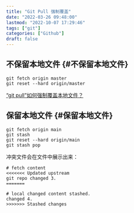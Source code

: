 ```yaml
---
title: "Git Pull 强制覆盖"
date: "2022-03-26 09:48:00"
lastmod: "2022-10-07 17:29:46"
tags: ["git"]
categories: ["Github"]
draft: false
---
```


## 不保留本地文件 {#不保留本地文件}

```shell
git fetch origin master
git reset --hard origin/master
```

[“git pull”如何强制覆盖本地文件？](https://vimsky.com/article/3679.html)


## 保留本地文件 {#保留本地文件}

```shell
git fetch origin main
git stash
git reset --hard origin/main
git stash pop
```

冲突文件会在文件中展示出来：

```text
# fetch content
<<<<<<< Updated upstream
git repo changed 3.
=======

# local changed content stashed.
changed 4.
>>>>>>> Stashed changes
```